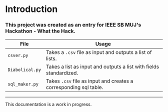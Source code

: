 # Introduction
### This project was created as an entry for IEEE SB MUJ's Hackathon - What the Hack.

<!--- List of files:
- ` => takes csv file as input and creates sql table.`
- `sql_maker.py => takes csv file as input and creates sql table.` --->

| File | Usage |
| ------ | ------ |
| `csver.py` | Takes a `.csv` file as input and outputs a list of lists. |
| `Diabolical.py` | Takes a list as input and outputs a list with fields standardized. |
| `sql_maker.py` | Takes `.csv` file as input and creates a corresponding sql table. |

<hr>

This  documentation is a work in progress.
